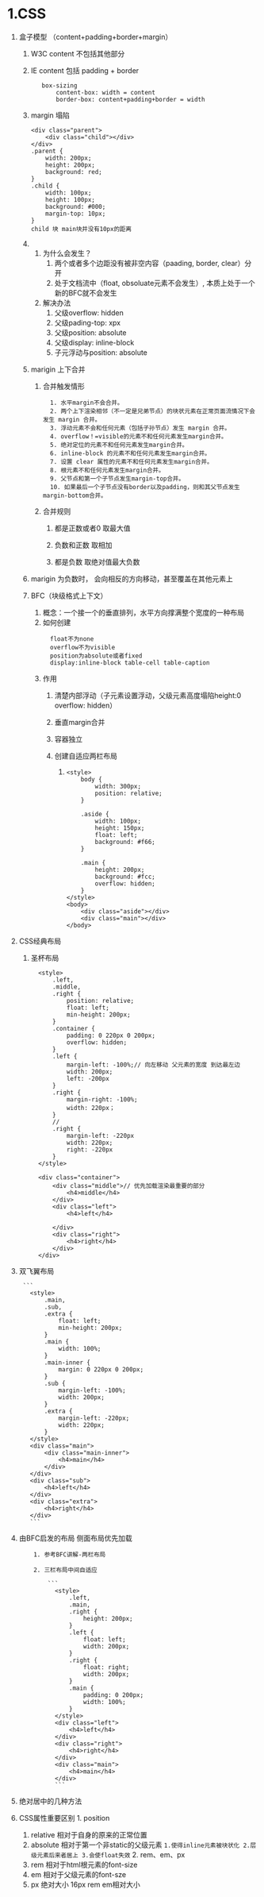 # 1.CSS

1. 盒子模型 （content+padding+border+margin）
   1. W3C  content 不包括其他部分
   2. IE  content 包括 padding + border
       
      ```
         box-sizing
             content-box: width = content
             border-box: content+padding+border = width
         ```
   3. margin 塌陷
   
      ```
      <div class="parent">
          <div class="child"></div>
      </div>
      .parent {
          width: 200px;
          height: 200px;
          background: red;
      }
      .child {
          width: 100px;
          height: 100px;
          background: #000;
          margin-top: 10px;
      }
      child 块 main块并没有10px的距离
      ```
   4. 1. 为什么会发生？
         1. 两个或者多个边距没有被非空内容（paading, border, clear）分开
         2. 处于文档流中（float, obsoluate元素不会发生）, 本质上处于一个新的BFC就不会发生
      2. 解决办法
         1. 父级overflow: hidden
         2. 父级pading-top: xpx
         3. 父级position: absolute
         4. 父级display: inline-block
         5. 子元浮动与position: absolute
   5. marigin 上下合并
      1. 合并触发情形

          ```
            1. 水平margin不会合并。
            2. 两个上下渲染相邻（不一定是兄弟节点）的块状元素在正常页面流情况下会发生 margin 合并。
            3. 浮动元素不会和任何元素（包括子孙节点）发生 margin 合并。
            4. overflow！=visible的元素不和任何元素发生margin合并。
            5. 绝对定位的元素不和任何元素发生margin合并。
            6. inline-block 的元素不和任何元素发生margin合并。
            7. 设置 clear 属性的元素不和任何元素发生margin合并。
            8. 根元素不和任何元素发生margin合并。
            9. 父节点和第一个子节点发生margin-top合并。
            10. 如果最后一个子节点没有border以及padding，则和其父节点发生margin-bottom合并。

            ```

      2. 合并规则

         1. 都是正数或者0 取最大值

         2. 负数和正数 取相加

         3. 都是负数 取绝对值最大负数
   6. marigin 为负数时， 会向相反的方向移动，甚至覆盖在其他元素上
   7. BFC（块级格式上下文）
      1. 概念：一个接一个的垂直排列，水平方向撑满整个宽度的一种布局
      2. 如何创建
          ```
            float不为none
            overflow不为visible
            position为absolute或者fixed
            display:inline-block table-cell table-caption
            ```
      3. 作用
         1. 清楚内部浮动（子元素设置浮动，父级元素高度塌陷height:0 overflow: hidden）

         2. 垂直margin合并

         3. 容器独立

         4. 创建自适应两栏布局

            1. ```
               <style>
                   body {
                       width: 300px;
                       position: relative;
                   }
 
                   .aside {
                       width: 100px;
                       height: 150px;
                       float: left;
                       background: #f66;
                   }
 
                   .main {
                       height: 200px;
                       background: #fcc;
                       overflow: hidden;
                   }
               </style>
               <body>
                   <div class="aside"></div>
                   <div class="main"></div>
               </body>
               ```
2. CSS经典布局

   1. 圣杯布局

       ```
         <style>
             .left,
             .middle,
             .right {
                 position: relative;
                 float: left;
                 min-height: 200px;
             }
             .container {
                 padding: 0 220px 0 200px;
                 overflow: hidden;
             }
             .left {
                 margin-left: -100%;// 向左移动 父元素的宽度 到达最左边
                 width: 200px;
                 left: -200px
             }
             .right {
                 margin-right: -100%;
                 width: 220px；
             }
             //
             .right {
                 margin-left: -220px
                 width: 220px;
                 right: -220px
             }
         </style>

         <div class="container">
             <div class="middle">// 优先加载渲染最重要的部分
                 <h4>middle</h4>
             </div>
             <div class="left">
                 <h4>left</h4>

             </div>
             <div class="right">
                 <h4>right</h4>
             </div>
         </div>
         ```

  2. 双飞翼布局

          ```
            <style>
                .main,
                .sub,
                .extra {
                    float: left;
                    min-height: 200px;
                }
                .main {
                    width: 100%;
                }
                .main-inner {
                    margin: 0 220px 0 200px;
                }
                .sub {
                    margin-left: -100%;
                    width: 200px;
                }
                .extra {
                    margin-left: -220px;
                    width: 220px;
                }
            </style>
            <div class="main">
                <div class="main-inner">
                    <h4>main</h4>
                </div>
            </div>
            <div class="sub">
                <h4>left</h4>
            </div>
            <div class="extra">
                <h4>right</h4>
            </div>
            ```

 2. 由BFC启发的布局 侧面布局优先加载

            1. 参考BFC讲解-两栏布局

            2. 三栏布局中间自适应

                ```
                  <style>
                      .left,
                      .main,
                      .right {
                          height: 200px;
                      }
                      .left {
                          float: left;
                          width: 200px;
                      }
                      .right {
                          float: right;
                          width: 200px;
                      }
                      .main {
                          padding: 0 200px;
                          width: 100%;
                      }
                  </style>
                  <div class="left">
                      <h4>left</h4>
                  </div>
                  <div class="right">
                      <h4>right</h4>
                  </div>
                  <div class="main">
                      <h4>main</h4>
                  </div>
                  ```
3.    绝对居中的几种方法
4.    CSS属性重要区别
    1.    position
        1.    relative 相对于自身的原来的正常位置
        2.    absolute 相对于第一个非static的父级元素
            ```
                1.使得inline元素被块状化
                2.层级元素后来者居上
                3.会使float失效
            ```
    2.    rem、em、px
        1.    rem 相对于html根元素的font-size
        2.    em  相对于父级元素的font-sze
        3.    px 绝对大小 16px rem em相对大小
                  
                  
                  





